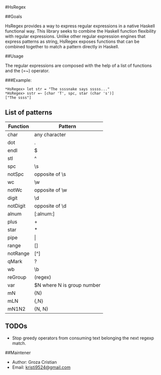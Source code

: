 #HsRegex

##Goals

HsRegex provides a way to express regular expressions in a native Haskell
functional way. This library seeks to combine the Haskell function flexibility
with regular expressions. Unlike other regular expression engines that express
patterns as string, HsRegex exposes functions that can be combined together to
match a pattern directly in Haskell.

##Usage

The regular expressions are composed with the help of a list of functions and
the (=~) operator.

###Example:
```
*HsRegex> let str = "The ssssnake says sssss..."
*HsRegex> sstr =~ [char 'T', spc, star (char 's')]
["The ssss"]
```

## List of patterns

Function   | Pattern
-----------|----------------
 char     |  any character
 dot      |  .
 endl     |  $
 stl      |  ^
 spc      |  \s
 notSpc   |  opposite of \s
 wc       |  \w
 notWc    |  opposite of \w
 digit    |  \d
 notDigit |  opposite of \d
 alnum    |  [:alnum:]
 plus     |  +
 star     |  *
 pipe     |  \|
 range    |  []
 notRange |  [^]
 qMark    |  ?
 wb       |  \b
 reGroup  |  (regex)
 var      |  $N where N is group number
 mN       |  {N}
 mLN      |  {,N}
 mN1N2    |  {N, N}

## TODOs
- Stop greedy operators from consuming text belonging the next regexp match.

##Maintener
- Author: Groza Cristian
- Email: kristi9524@gmail.com

